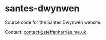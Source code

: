 santes-dwynwen
==========

Source code for the Santes Dwynwen website.

Contact: [contact@steffanharries.me.uk](mailto:contact@steffanharries.me.uk)
